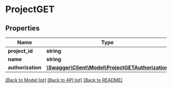# ProjectGET

## Properties
Name | Type | Description | Notes
------------ | ------------- | ------------- | -------------
**project_id** | **string** |  | 
**name** | **string** |  | 
**authorization** | [**\Swagger\Client\Model\ProjectGETAuthorization**](ProjectGETAuthorization.md) |  | [optional] 

[[Back to Model list]](../README.md#documentation-for-models) [[Back to API list]](../README.md#documentation-for-api-endpoints) [[Back to README]](../README.md)


